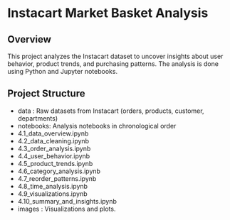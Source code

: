 # Instacart Market Basket Analysis


## Overview
This project analyzes the Instacart dataset to uncover insights about user behavior, product trends, and purchasing patterns. The analysis is done using Python and Jupyter notebooks.

## Project Structure
- data : Raw datasets from Instacart (orders, products, customer, departments)
- notebooks: Analysis notebooks in chronological order
- 4.1_data_overview.ipynb
- 4.2_data_cleaning.ipynb
- 4.3_order_analysis.ipynb
- 4.4_user_behavior.ipynb
- 4.5_product_trends.ipynb
- 4.6_category_analysis.ipynb
- 4.7_reorder_patterns.ipynb
- 4.8_time_analysis.ipynb
- 4.9_visualizations.ipynb
- 4.10_summary_and_insights.ipynb
- images : Visualizations and plots.

